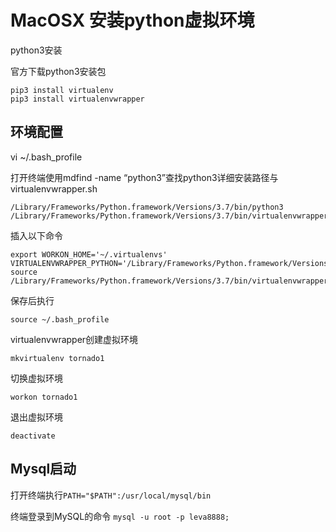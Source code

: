 # MacOSX 安装python虚拟环境

python3安装

官方下载python3安装包

```
pip3 install virtualenv
pip3 install virtualenvwrapper
```

## 环境配置

vi ~/.bash\_profile

打开终端使用mdfind -name “python3”查找python3详细安装路径与virtualenvwrapper.sh

```
/Library/Frameworks/Python.framework/Versions/3.7/bin/python3
/Library/Frameworks/Python.framework/Versions/3.7/bin/virtualenvwrapper.sh
```

插入以下命令

```
export WORKON_HOME='~/.virtualenvs'
VIRTUALENVWRAPPER_PYTHON='/Library/Frameworks/Python.framework/Versions/3.7/bin/python3'
source /Library/Frameworks/Python.framework/Versions/3.7/bin/virtualenvwrapper.sh
```

保存后执行

```
source ~/.bash_profile
```

virtualenvwrapper创建虚拟环境

```
mkvirtualenv tornado1
```

切换虚拟环境

```
workon tornado1
```

退出虚拟环境

```
deactivate
```

## Mysql启动

打开终端执行`PATH="$PATH":/usr/local/mysql/bin`

终端登录到MySQL的命令 `mysql -u root -p leva8888;`

